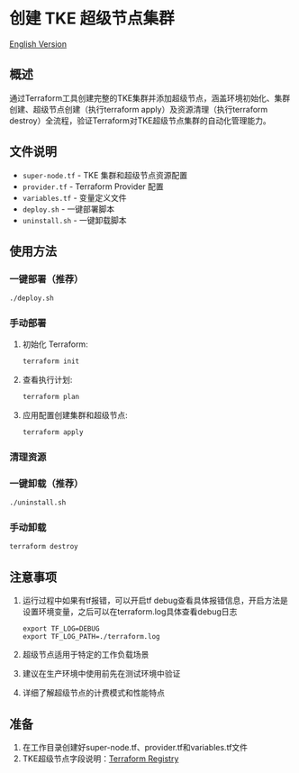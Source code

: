 # 创建 TKE 超级节点集群

[English Version](./README_en.md)

## 概述

通过Terraform工具创建完整的TKE集群并添加超级节点，涵盖环境初始化、集群创建、超级节点创建（执行terraform apply）及资源清理（执行terraform destroy）全流程，验证Terraform对TKE超级节点集群的自动化管理能力。

## 文件说明

- `super-node.tf` - TKE 集群和超级节点资源配置
- `provider.tf` - Terraform Provider 配置
- `variables.tf` - 变量定义文件
- `deploy.sh` - 一键部署脚本
- `uninstall.sh` - 一键卸载脚本

## 使用方法

### 一键部署（推荐）
```bash
./deploy.sh
```

### 手动部署
1. 初始化 Terraform:
   ```bash
   terraform init
   ```

2. 查看执行计划:
   ```bash
   terraform plan
   ```

3. 应用配置创建集群和超级节点:
   ```bash
   terraform apply
   ```

### 清理资源

### 一键卸载（推荐）
```bash
./uninstall.sh
```

### 手动卸载
```bash
terraform destroy
```

## 注意事项

1. 运行过程中如果有tf报错，可以开启tf debug查看具体报错信息，开启方法是设置环境变量，之后可以在terraform.log具体查看debug日志
   ```
   export TF_LOG=DEBUG
   export TF_LOG_PATH=./terraform.log
   ```

2. 超级节点适用于特定的工作负载场景
3. 建议在生产环境中使用前先在测试环境中验证
4. 详细了解超级节点的计费模式和性能特点

## 准备

1. 在工作目录创建好super-node.tf、provider.tf和variables.tf文件
2. TKE超级节点字段说明：[Terraform Registry](https://registry.terraform.io/providers/tencentcloudstack/tencentcloud/latest/docs/resources/kubernetes_super_node)
